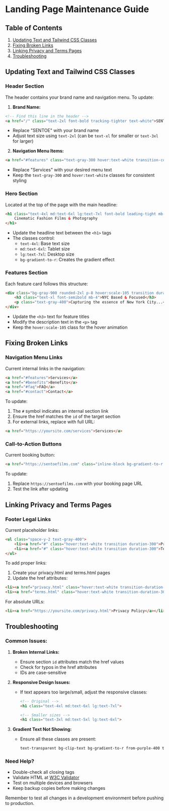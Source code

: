 # Landing Page Maintenance Guide

## Table of Contents
1. [Updating Text and Tailwind CSS Classes](#updating-text-and-tailwind-css-classes)
2. [Fixing Broken Links](#fixing-broken-links)
3. [Linking Privacy and Terms Pages](#linking-privacy-and-terms-pages)
4. [Troubleshooting](#troubleshooting)

## Updating Text and Tailwind CSS Classes

### Header Section
The header contains your brand name and navigation menu. To update:

1. **Brand Name:**
```html
<!-- Find this line in the header -->
<a href="/" class="text-2xl font-bold tracking-tighter text-white">SENTOE</a>
```
- Replace "SENTOE" with your brand name
- Adjust text size using `text-2xl` (can be `text-xl` for smaller or `text-3xl` for larger)

2. **Navigation Menu Items:**
```html
<a href="#features" class="text-gray-300 hover:text-white transition-colors duration-300">Services</a>
```
- Replace "Services" with your desired menu text
- Keep the `text-gray-300` and `hover:text-white` classes for consistent styling

### Hero Section
Located at the top of the page with the main headline:

```html
<h1 class="text-4xl md:text-6xl lg:text-7xl font-bold leading-tight mb-8 bg-clip-text text-transparent bg-gradient-to-r from-purple-400 to-pink-400">
    Cinematic Fashion Films & Photography
</h1>
```
- Update the headline text between the `<h1>` tags
- The classes control:
  - `text-4xl`: Base text size
  - `md:text-6xl`: Tablet size
  - `lg:text-7xl`: Desktop size
  - `bg-gradient-to-r`: Creates the gradient effect

### Features Section
Each feature card follows this structure:
```html
<div class="bg-gray-900 rounded-2xl p-8 hover:scale-105 transition duration-300 ease-in-out shadow-xl">
    <h3 class="text-xl font-semibold mb-4">NYC Based & Focused</h3>
    <p class="text-gray-400">Capturing the essence of New York City...</p>
</div>
```
- Update the `<h3>` text for feature titles
- Modify the description text in the `<p>` tag
- Keep the `hover:scale-105` class for the hover animation

## Fixing Broken Links

### Navigation Menu Links
Current internal links in the navigation:
```html
<a href="#features">Services</a>
<a href="#benefits">Benefits</a>
<a href="#faq">FAQ</a>
<a href="#contact">Contact</a>
```
To update:
1. The `#` symbol indicates an internal section link
2. Ensure the href matches the `id` of the target section
3. For external links, replace with full URL:
```html
<a href="https://yoursite.com/services">Services</a>
```

### Call-to-Action Buttons
Current booking button:
```html
<a href="https://sentoefilms.com" class="inline-block bg-gradient-to-r from-purple-500 to-pink-500...">
```
To update:
1. Replace `https://sentoefilms.com` with your booking page URL
2. Test the link after updating

## Linking Privacy and Terms Pages

### Footer Legal Links
Current placeholder links:
```html
<ul class="space-y-2 text-gray-400">
    <li><a href="#" class="hover:text-white transition duration-300">Privacy Policy</a></li>
    <li><a href="#" class="hover:text-white transition duration-300">Terms of Service</a></li>
</ul>
```

To add proper links:
1. Create your privacy.html and terms.html pages
2. Update the href attributes:
```html
<li><a href="privacy.html" class="hover:text-white transition-duration-300">Privacy Policy</a></li>
<li><a href="terms.html" class="hover:text-white transition-duration-300">Terms of Service</a></li>
```

For absolute URLs:
```html
<li><a href="https://yoursite.com/privacy.html">Privacy Policy</a></li>
```

## Troubleshooting

### Common Issues:

1. **Broken Internal Links:**
   - Ensure section `id` attributes match the href values
   - Check for typos in the href attributes
   - IDs are case-sensitive

2. **Responsive Design Issues:**
   - If text appears too large/small, adjust the responsive classes:
     ```html
     <!-- Original -->
     <h1 class="text-4xl md:text-6xl lg:text-7xl">
     
     <!-- Smaller sizes -->
     <h1 class="text-3xl md:text-5xl lg:text-6xl">
     ```

3. **Gradient Text Not Showing:**
   - Ensure all these classes are present:
     ```html
     text-transparent bg-clip-text bg-gradient-to-r from-purple-400 to-pink-400
     ```

### Need Help?
- Double-check all closing tags
- Validate HTML at [W3C Validator](https://validator.w3.org/)
- Test on multiple devices and browsers
- Keep backup copies before making changes

Remember to test all changes in a development environment before pushing to production.